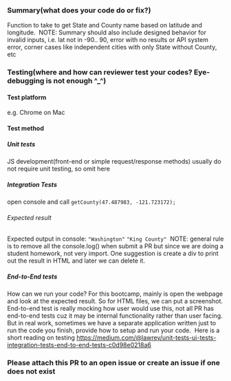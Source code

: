 ### Summary(what does your code do or fix?)
Function to take to get State and County name based on latitude and longitude. 
​
NOTE: Summary should also include designed behavior for invalid inputs, i.e. lat not in -90.. 90, error with no results or API system error, corner cases like independent cities with only State without County, etc
​
### Testing(where and how can reviewer test your codes? Eye-debugging is not enough ^_^)
#### Test platform
e.g. Chrome on Mac
#### Test method
##### Unit tests
JS development(front-end or simple request/response methods) usually do not require unit testing, so omit here 
##### Integration Tests
open console and call `getCounty(47.487983, -121.723172);`
###### Expected result
Expected output in console:
`"Washington"`
`"King County"`
​
NOTE: general rule is to remove all the console.log() when submit a PR but since we are doing a student homework, not very import. One suggestion is create a div to print out the result in HTML and later we can delete it. 
##### End-to-End tests
How can we run your code? For this bootcamp, mainly is open the webpage and look at the expected result. So for HTML files, we can put a screenshot. End-to-end test is really mocking how user would use this, not all PR has end-to-end tests cuz it may be internal functionality rather than user facing.
But in real work, sometimes we have a separate application written just to run the code you finish, provide how to setup and run your code.
​
Here is a short reading on testing
https://medium.com/@lawrey/unit-tests-ui-tests-integration-tests-end-to-end-tests-c0d98e0218a6

### Please attach this PR to an open issue or create an issue if one does not exist
